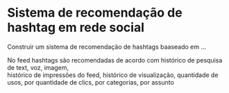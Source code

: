  # Sistema de recomendação de hashtag em rede social

Construir um sistema de recomendação de hashtags baaseado em ...

No feed hashtags são recomendadas de acordo com histórico de pesquisa de text, voz, imagem, <br/> histórico de impressões do feed, histórico de visualização, quantidade de usos, por quantidade de clics, por categorias, por assunto
